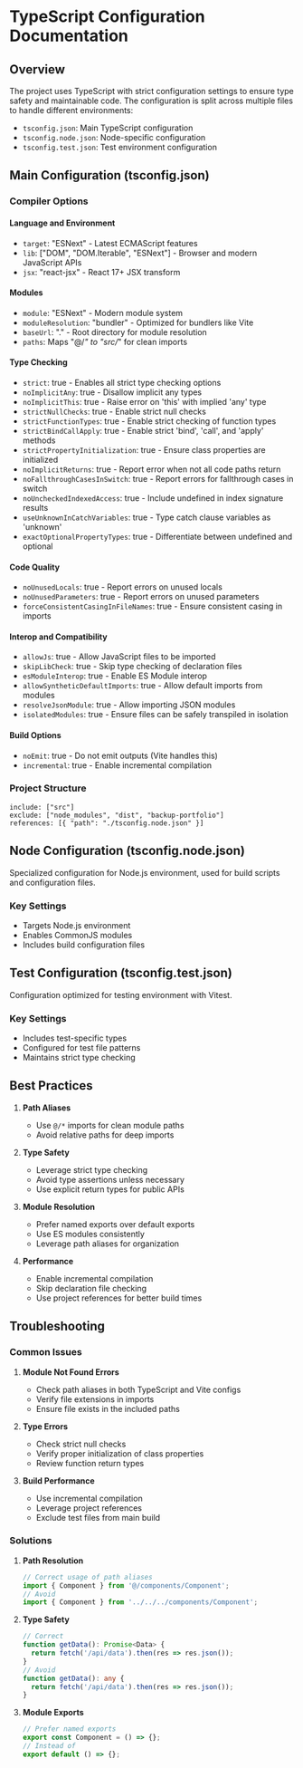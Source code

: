 # TypeScript Configuration Documentation

## Overview
The project uses TypeScript with strict configuration settings to ensure type safety and maintainable code. The configuration is split across multiple files to handle different environments:
- `tsconfig.json`: Main TypeScript configuration
- `tsconfig.node.json`: Node-specific configuration
- `tsconfig.test.json`: Test environment configuration

## Main Configuration (tsconfig.json)

### Compiler Options

#### Language and Environment
- `target`: "ESNext" - Latest ECMAScript features
- `lib`: ["DOM", "DOM.Iterable", "ESNext"] - Browser and modern JavaScript APIs
- `jsx`: "react-jsx" - React 17+ JSX transform

#### Modules
- `module`: "ESNext" - Modern module system
- `moduleResolution`: "bundler" - Optimized for bundlers like Vite
- `baseUrl`: "." - Root directory for module resolution
- `paths`: Maps "@/*" to "src/*" for clean imports

#### Type Checking
- `strict`: true - Enables all strict type checking options
- `noImplicitAny`: true - Disallow implicit any types
- `noImplicitThis`: true - Raise error on 'this' with implied 'any' type
- `strictNullChecks`: true - Enable strict null checks
- `strictFunctionTypes`: true - Enable strict checking of function types
- `strictBindCallApply`: true - Enable strict 'bind', 'call', and 'apply' methods
- `strictPropertyInitialization`: true - Ensure class properties are initialized
- `noImplicitReturns`: true - Report error when not all code paths return
- `noFallthroughCasesInSwitch`: true - Report errors for fallthrough cases in switch
- `noUncheckedIndexedAccess`: true - Include undefined in index signature results
- `useUnknownInCatchVariables`: true - Type catch clause variables as 'unknown'
- `exactOptionalPropertyTypes`: true - Differentiate between undefined and optional

#### Code Quality
- `noUnusedLocals`: true - Report errors on unused locals
- `noUnusedParameters`: true - Report errors on unused parameters
- `forceConsistentCasingInFileNames`: true - Ensure consistent casing in imports

#### Interop and Compatibility
- `allowJs`: true - Allow JavaScript files to be imported
- `skipLibCheck`: true - Skip type checking of declaration files
- `esModuleInterop`: true - Enable ES Module interop
- `allowSyntheticDefaultImports`: true - Allow default imports from modules
- `resolveJsonModule`: true - Allow importing JSON modules
- `isolatedModules`: true - Ensure files can be safely transpiled in isolation

#### Build Options
- `noEmit`: true - Do not emit outputs (Vite handles this)
- `incremental`: true - Enable incremental compilation

### Project Structure
```
include: ["src"]
exclude: ["node_modules", "dist", "backup-portfolio"]
references: [{ "path": "./tsconfig.node.json" }]
```

## Node Configuration (tsconfig.node.json)
Specialized configuration for Node.js environment, used for build scripts and configuration files.

### Key Settings
- Targets Node.js environment
- Enables CommonJS modules
- Includes build configuration files

## Test Configuration (tsconfig.test.json)
Configuration optimized for testing environment with Vitest.

### Key Settings
- Includes test-specific types
- Configured for test file patterns
- Maintains strict type checking

## Best Practices
1. **Path Aliases**
   - Use `@/*` imports for clean module paths
   - Avoid relative paths for deep imports

2. **Type Safety**
   - Leverage strict type checking
   - Avoid type assertions unless necessary
   - Use explicit return types for public APIs

3. **Module Resolution**
   - Prefer named exports over default exports
   - Use ES modules consistently
   - Leverage path aliases for organization

4. **Performance**
   - Enable incremental compilation
   - Skip declaration file checking
   - Use project references for better build times

## Troubleshooting

### Common Issues

1. **Module Not Found Errors**
   - Check path aliases in both TypeScript and Vite configs
   - Verify file extensions in imports
   - Ensure file exists in the included paths

2. **Type Errors**
   - Check strict null checks
   - Verify proper initialization of class properties
   - Review function return types

3. **Build Performance**
   - Use incremental compilation
   - Leverage project references
   - Exclude test files from main build

### Solutions

1. **Path Resolution**
   ```typescript
   // Correct usage of path aliases
   import { Component } from '@/components/Component';
   // Avoid
   import { Component } from '../../../components/Component';
   ```

2. **Type Safety**
   ```typescript
   // Correct
   function getData(): Promise<Data> {
     return fetch('/api/data').then(res => res.json());
   }
   // Avoid
   function getData(): any {
     return fetch('/api/data').then(res => res.json());
   }
   ```

3. **Module Exports**
   ```typescript
   // Prefer named exports
   export const Component = () => {};
   // Instead of
   export default () => {};
   ```
